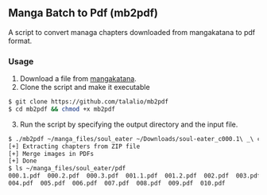 


## Manga Batch to Pdf (mb2pdf)

A script to convert managa chapters downloaded from mangakatana to pdf format.

### Usage

1. Download a file from [mangakatana](https://mangakatana.com). 
2. Clone the script and make it executable

```sh
$ git clone https://github.com/talalio/mb2pdf
$ cd mb2pdf && chmod +x mb2pdf
```

3. Run the script by specifying the output directory and the input file.

```sh
$ ./mb2pdf ~/manga_files/soul_eater ~/Downloads/soul-eater_c000.1\ _\ c010.zip
[+] Extracting chapters from ZIP file
[+] Merge images in PDFs
[+] Done
$ ls ~/manga_files/soul_eater/pdf
000.1.pdf  000.2.pdf  000.3.pdf  001.1.pdf  001.2.pdf  002.pdf  003.pdf
004.pdf  005.pdf  006.pdf  007.pdf  008.pdf  009.pdf  010.pdf
```
